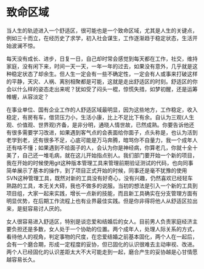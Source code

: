 ﻿# 致命区域

当人生的轨迹进入一个舒适区，很可能也是一个致命区域，尤其是人生的关键点，例如三十而立，在经历史了求学，初入社会谋生，工作逐渐趋于稳定状态，生活开始波澜不惊。

每天没有成长、进步，日复一日，自己却时常会感觉到每天都在工作，社交，维持家庭，没有闲下来，时间一天一天，一年一年的过去，如果没有意外，几乎就是这种稳定状态了却余生。但人生一定会有一些不确定性，一定会有人或事来打破这样的平静，天灾、人祸、离别相聚都是可能，这就是走出舒适区的时刻。舒适区的你会以什么样的姿态走出来呢？犹如受了闷头一棍，惊慌失措，如梦初醒，还是运筹帷幄，从容淡定？

在事业单位、国有企业工作的人舒适区域最明显，因为这些地方，工作稳定，收入稳定，有房有车，借贷压力小，生活小康，比上不足比下有余。自认为三观(人生观、价值观、世界观)齐备，是非分明，通晓人情世故，已然成熟。你要告诉他还有很多需要学习改进，如果遇到客气点的会表面给你面子，点头称是，也认为活到老学到老，还有很多不足，心底可能是万马奔腾，暗骂你不自量力，我一个成年人还有啥不懂；如果遇到不给面子的人，会认为你是神经病，你算老几，你就十全十美了，自己还一堆毛病，就在这儿开始指点别人。我们部门要开始一个新的项目，我在开始的时候使用git这种版本管理工具来管理前期验证测试的代码，也向同事简单展示了基本的操作，到了项目正式开始的时候，同事还是毫不犹豫的使用SVN这种管理工具，既然对新的工具没有好奇心，没有兴趣，仍然喜欢已经轻车熟路的工具，本无关大碍，我也不做多的说服。当初的想法是引入一个新的工具到项目组，大家一起来实践，增长一点新的技能，而且新工具确实在分支管理方面有明显优势，在后期工作流程上也有业界最佳实践。但是你非得将他人从舒适区拉出来，是挺容易讨人厌的。

女人很容易进入舒适区，特别是谈恋爱和结婚后的女人。目前男人负责家庭经济主要负担还是多数，女人处于一个协助的位置。两个成年人，处理人际关系的方式，看待他人的视角，判定事物的尺度，在恋爱结婚之前基本固化，两个人在一起后，会有一个磨合期，形成一定程度的妥协，但已固化的认识很难去主动审视、改进。两个人已经固化的认识差距太大不大可能走到一起，磨合产生的妥协越是心甘情愿越容易长久。